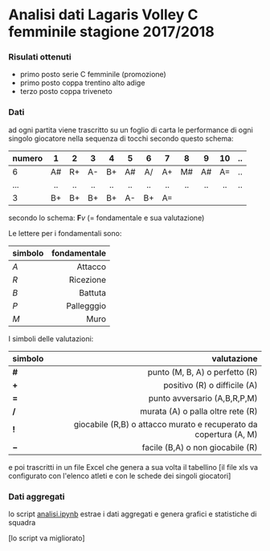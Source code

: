 # Analisi dati Lagaris Volley C femminile stagione 2017/2018

### Risulati ottenuti
- primo posto serie C femminile (promozione)
- primo posto coppa trentino alto adige 
- terzo posto coppa triveneto

### Dati
ad ogni partita viene trascritto su un foglio di carta le performance di ogni singolo giocatore nella sequenza di tocchi secondo questo schema:

| numero | 1 |  2|  3|  4|  5|  6|  7|  8|  9| 10| ..| 
| ------ |:-:|:-:|:-:|:-:|:-:|:-:|:-:|:-:|:-:|:-:|--:|
| 6      |A#|R+|A-|B+|A#|A/|A+|M#|A#|A=|..|
| ...    |..|..|..|..|..|..|..|..|..|..|..|                                                                  
| 3      |B+|B+|B+|B+|A-|B+|A=|  |  |  |  |

secondo lo schema:  **F**_v_  (= fondamentale e sua valutazione)

Le lettere per i fondamentali sono:

|simbolo|fondamentale|
|--|-:|
|*A*|Attacco|
|*R*|Ricezione|
|*B*|Battuta|
|*P*|Pallegggio|
|*M*|Muro|

I simboli delle valutazioni:

|simbolo|valutazione|
|--|-:|
|**&#35;**|punto (M, B, A) o perfetto (R)|
|**&plus;**|positivo (R) o difficile (A)|
|**=**|punto avversario (A,B,R,P,M)|
|**/**|murata (A) o palla oltre rete (R)|
|**!**|giocabile (R,B) o attacco murato e recuperato da copertura (A, M)|
|**&minus;**|facile (B,A) o non giocabile (R)|

e poi trascritti in un file Excel che genera a sua volta il tabellino
&lbrack;il file xls va configurato con l'elenco atleti e con le schede dei singoli giocatori&rbrack;

### Dati aggregati
lo script [analisi.ipynb](analisi.ipynb)  estrae i dati aggregati e genera grafici e statistiche di squadra

&lbrack;lo script va migliorato&rbrack;
